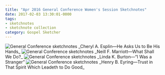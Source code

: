 ```yaml
---
title: "Apr 2016 General Conference Women's Session Sketchnotes"
date: 2017-02-03 13:30:01-0000
tags:
- sketchnotes
- sketchnote collection
category: Gospel Sketcher
---
```


<img src="https://gospelsketcher.org/uploads/2018/17d5f57abe.jpg" alt="General Conference sketchnotes" />
_Cheryl A. Esplin—He Asks Us to Be His Hands_

<img src="https://gospelsketcher.org/uploads/2018/55fb77486f.jpg" alt="General Conference sketchnotes" />
_Neill F. Marriott—What Shall We Do?_

<img src="https://gospelsketcher.org/uploads/2018/f48d7bfa9a.jpg" alt="General Conference sketchnotes" />
_Linda K. Burton—“I Was a Stranger”

<img src="https://gospelsketcher.org/uploads/2018/0424119b6c.jpg" alt="General Conference sketchnotes" />
_Henry B. Eyring—Trust in That Spirit Which Leadeth to Do Good_

